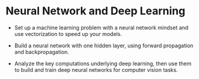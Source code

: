 # Neural Network and Deep Learning 

* Set up a machine learning problem with a neural network mindset and use vectorization to speed up your models.

+ Build a neural network with one hidden layer, using forward propagation and backpropagation.

* Analyze the key computations underlying deep learning, then use them to build and train deep neural networks for 
computer vision tasks.
